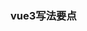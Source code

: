 ### vue3写法要点
###### <script setup> 函数式 与 export default defineComponent({ setup(){} }) | export default { setup(){} }
1. defineXXX方法只能用于函数式，例如：defineEmits,defineProps,defineExpose
2. 后两者写法差不多一个意思，支持生命周期，props 和 emit等可以借助 setup(props, {attrs,slots,emits,expose}){},注意最后要return
###### ref 可以定义响应式数据，也可以用来获取dom, 这里记录获取dom的坑
1. 子组件 和 普通标签 有点区别。 

```
<test ref="testbox"></test>
<div ref="login"></div>
```
调用时：

```
setup() {
    const testbox = ref<InstanceType<typeof test> | null>(null) // ts 获取子组件的类型
    const login = ref(null as HTMLDivElement | null) // 标签类型，后面使用时，可能为null会提示不能去里面的属性，要做判断或者使用'?'取，例如 testbox.value?.a
    onMounted(()=> {
        console.log('test==',testbox.value?.a) // a 需要在 test组件中 利用 defineExpose 或者 expose 暴露出来
        console.log('login==',login.value)
    })
    return {
        testbox,
        login
    }
}

```
```
// defineEmits 用法
const emit = defineEmits<{ (e: "emitCode", code: string): void }>();
emit('emitCode', code)
```   
2. ts 使用中括号时
```
const obj = ref<{a:string}>({a:'abc'})
const test = (type: keyof {a:string}) => {
    console.log(obj.value[type])
}
```
3. 获取组件类型: InstanceType<typeof component_name>

### 事件总线用 mitt
### 状态管理vuex 或者 pinia
vuex:
```
// 注意： main.ts 中注入
import { useStore } from "vuex"
const store = useStore()
store.dispatch('updateCommentsAction', 25)

```
```
// vuex.ts
import { createStore } from 'vuex'
import { Commit } from "vuex"
import { State } from '../types/store'

export default createStore({
  state: {
    comments: 0,
    typeId: 'user001',
    showName: true,
    count: 0,
    user: {
      name: 'joy',
      pwd: '123456'
    }
  },
  getters: {
    getId: (state: State) => state.typeId,
    getUser: (state: State) => state.user
  },
  mutations: {
    showUserName(state: State) {
      state.showName = false
    },
    updateCount(state: State) {
      state.count++
    },
    updateComments(state: State, payload: number) {
      state.comments = payload
    }
  },
  actions: {
    getUserList(context: { commit: Commit }) {
      context.commit('updateCount')
    },
    updateCommentsAction(context: { commit: Commit }, payload: number) {
      context.commit('updateComments', payload)
    }
  },
  modules: {

  }
})

```

pinia:
```
// main.ts 注入
import { createPinia } from 'pinia'
app.use(createPinia())
// .vue文件中使用
import { todoStore } from '../../store/pinia'
import { storeToRefs } from 'pinia'
const store = todoStore()
const { todos,filter,nextId } = storeToRefs(store)
const testFuc = () => {
  console.log(store)
  store.addTodo('test1')
}
```
### ui 框架的换肤 vite插件
参考方案： [https://mp.weixin.qq.com/s/VvmZdLP-ry0XIYCA5qd7bA](https://mp.weixin.qq.com/s/VvmZdLP-ry0XIYCA5qd7bA)
换肤主要分两部分：1.ui框架组件的换肤，通常ui框架会提供方案。 2.普通h5标签的换肤。
理想思路：定义css变量，局部样式时利用var(变量名)的方式给颜色，然后根据当前主题色给这个变量赋值。
此管理系统的颜色要求：
  1.header 和 sidebar 只各自分黑白版。黑板白字，白板黑字。
  2.内容区的元素需要换肤的部分设置背景色和字体色。部分不需要其他颜色的也是黑板白字，白板黑字
  3.此插件，黑板的table没解决。。
### 没有name的情况下，怎么写递归组件，keep-alive如何匹配? 
答：会使用文件名作为name，参考：[https://www.cnblogs.com/guangzan/p/15021560.html#name-的自动推导](https://www.cnblogs.com/guangzan/p/15021560.html#name-的自动推导)
### 路由权限设计
### 布局，布局切换

### form表单特殊情况，批量新增，新增时存在必填字段需要校验时。由于是批量，可能一次多行，每行需要校验的字段相同。
文档中 ‘动态增减嵌套字段’ 此处即类似为此特殊情况，from的里面套着个循环校验，多行，每行一或多个字段需要校验。文档中用 a-form 包裹 a-space 加 v-for。
同理引申一下，可能存在写法是 a-form 包裹一个 a-table, 也能套用文档此部分，但是提交时的确定按钮，往往不只有提交操作，可能还有其他操作，例如标签管理中的批量新增是在弹窗里，
确定按钮不仅有提交form的操作，校验通过时还要有关闭弹窗的操作，或者按钮loading的逻辑，此时就不好用 <a-button html-type="submit">提交</a-button> 方式提交。
1. 普通情况 还可以使用 useForm 方式来提交。（此中情况貌似困难，获取validate方法时 需要传入规则，此处不好定义循环中的规则）
2. 标签管理处用的 ref, 通过ref也能获取到validate方法。

### color-picker
文档：https://aesoper101.github.io/vue3-colorpicker/?path=/story/example-introduction--page
```
// 渐变色只能设置固定颜色与选中颜色渐变，有点局限。几乎可以不用它，直接写固定值，不传控制台会报错。
<color-picker
  pickerType="fk"
  useType="pure"
  lang="ZH-cn"
  format="hex"
  :disableHistory="true"
  :disableAlpha="true"
  v-model:pureColor="color"
  v-model:gradientColor="gradientColor"
/>
```

